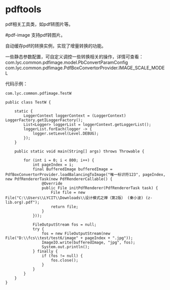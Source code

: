 # pdftools
pdf相关工具类，如pdf转图片等。


#pdf-image
支持pdf转图片。

自动缓存pdf的转换实例，实现了增量转换的功能。

一些静态参数配置，可自定义调控一些转换相关的操作，详情可查看：
com.lyc.common.pdfimage.model.PbConvertParamConfig
com.lyc.common.pdfimage.PdfBoxConvertorProvider.IMAGE_SCALE_MODEL


代码示例：
```
com.lyc.common.pdfimage.TestW

public class TestW {

	static {
		LoggerContext loggerContext = (LoggerContext) LoggerFactory.getILoggerFactory();
		List<Logger> loggerList = loggerContext.getLoggerList();
		loggerList.forEach(logger -> {
			logger.setLevel(Level.DEBUG);
		});
	}

	public static void main(String[] args) throws Throwable {

		for (int i = 0; i < 800; i++) {
			int pageIndex = i;
			final BufferedImage bufferedImage = PdfBoxConvertorProvider.loadBalancingToImage("唯一标识符123", pageIndex, new PdfRendererTask(new PdfRendererCallable() {
				@Override
				public File initPdfRenderer(PdfRendererTask task) {
					File file = new File("C:\\Users\\LYCIT\\Downloads\\设计模式之禅（第2版） (秦小波) (z-lib.org).pdf");
					return file;
				}
			}));

			FileOutputStream fos = null;
			try {
				fos = new FileOutputStream(new File("D:\\fcs\\test/test6/image" + pageIndex + ".jpg"));
				ImageIO.write(bufferedImage, "jpg", fos);
				System.out.println();
			} finally {
				if (fos != null) {
					fos.close();
				}
			}
		}
	}
}
```
